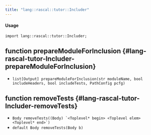 ```yaml
---
title: "lang::rascal::tutor::Includer"
---
```


#### Usage

`import lang::rascal::tutor::Includer;`


## function prepareModuleForInclusion {#lang-rascal-tutor-Includer-prepareModuleForInclusion}

* ``list[Output] prepareModuleForInclusion(str moduleName, bool includeHeaders, bool includeTests, PathConfig pcfg)``

## function removeTests {#lang-rascal-tutor-Includer-removeTests}

* ``Body removeTests((Body) `<Toplevel* begin> <Toplevel elem> <Toplevel* end>`)``
* ``default Body removeTests(Body b)``

